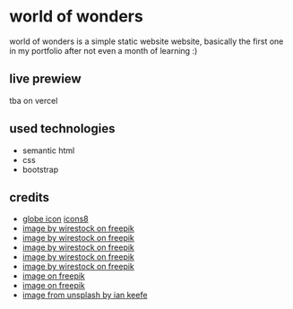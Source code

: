 # world of wonders

world of wonders is a simple static website website, basically the first one in my portfolio after not even a month of learning :)

## live prewiew

tba on vercel

## used technologies

- semantic html
- css
- bootstrap

## credits

- [globe icon](https://icons8.com/icon/3685/globe) [icons8](https://icons8.com)
- [image by wirestock on freepik](https://www.freepik.com/free-photo/beautiful-interior-shot-modern-house-with-white-relaxing-walls-furniture-technology_8028428.htm#query=house%20inside&position=4&from_view=search&track=ais&uuid=d9e2804a-4eb8-4e69-8956-4641010729d7)
- [image by wirestock on freepik](https://www.freepik.com/free-photo/cozy-living-room-modern-apartment_29609380.htm#query=house%20inside&position=2&from_view=search&track=ais&uuid=d9e2804a-4eb8-4e69-8956-4641010729d7)
- [image by wirestock on freepik](https://www.freepik.com/free-photo/modern-kitchen-interior-bright-colors_31023435.htm#query=house%20inside&position=7&from_view=search&track=ais&uuid=d9e2804a-4eb8-4e69-8956-4641010729d7)
- [image by wirestock on freepik](https://www.freepik.com/free-photo/red-cabin-near-mountains-rocks_8024214.htm)
- [image by wirestock on freepik](https://www.freepik.com/free-photo/vertical-picture-abandoned-wooden-house-middle-nowhere_12328121.htm)
- [image on freepik](https://www.freepik.com/free-photo/portrait-young-man_4284573.htm#query=man&position=4&from_view=search&track=sph&uuid=d4fb2ae8-9f70-430e-acf7-a65e7c185d64)
- [image on freepik](https://www.freepik.com/free-photo/portrait-young-businesswoman-holding-eyeglasses-hand-against-gray-backdrop_3717378.htm#query=lady&position=0&from_view=search&track=sph&uuid=9e631db5-f0be-41bd-a861-1b55b5d6a907)
- [image from unsplash by ian keefe](https://unsplash.com/photos/wooden-house-near-pine-trees-and-pond-coated-with-snow-during-daytime-OgcJIKRnRC8?utm_content=creditCopyText&utm_medium=referral&utm_source=unsplash)
